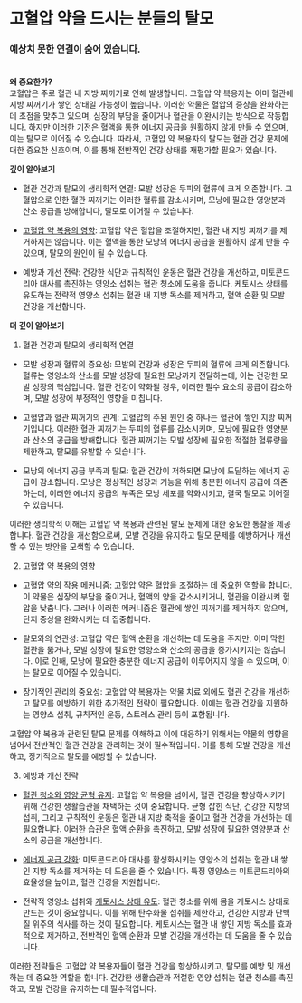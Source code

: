 # 고혈압 약을 드시는 분들의 탈모  

### 예상치 못한 연결이 숨어 있습니다.     
　    
**왜 중요한가?**  
고혈압은 주로 혈관 내 지방 찌꺼기로 인해 발생합니다. 고혈압 약 복용자는 이미 혈관에 지방 찌꺼기가 쌓인 상태일 가능성이 높습니다. 이러한 약물은 혈압의 증상을 완화하는 데 초점을 맞추고 있으며, 심장의 부담을 줄이거나 혈관을 이완시키는 방식으로 작동합니다. 하지만 이러한 기전은 혈액을 통한 에너지 공급을 원활하지 않게 만들 수 있으며, 이는 탈모로 이어질 수 있습니다. 따라서, 고혈압 약 복용자의 탈모는 혈관 건강 문제에 대한 중요한 신호이며, 이를 통해 전반적인 건강 상태를 재평가할 필요가 있습니다.  
  
**깊이 알아보기**  

 - 혈관 건강과 탈모의 생리학적 연결: 모발 성장은 두피의 혈류에 크게 의존합니다. 고혈압으로 인한 혈관 찌꺼기는 이러한 혈류를 감소시키며, 모낭에 필요한 영양분과 산소 공급을 방해합니다, 탈모로 이어질 수 있습니다.  
  
 - [고혈압 약 복용의 영향](/m04/m0401/m040102/m04010205): 고혈압 약은 혈압을 조절하지만, 혈관 내 지방 찌꺼기를 제거하지는 않습니다. 이는 혈액을 통한 모낭의 에너지 공급을 원활하지 않게 만들 수 있으며, 탈모의 원인이 될 수 있습니다.  
  
 - 예방과 개선 전략: 건강한 식단과 규칙적인 운동은 혈관 건강을 개선하고, 미토콘드리아 대사를 촉진하는 영양소 섭취는 혈관 청소에 도움을 줍니다. 케토시스 상태를 유도하는 전략적 영양소 섭취는 혈관 내 지방 독소를 제거하고, 혈액 순환 및 모발 건강을 개선합니다.  
  
  
**더 깊이 알아보기**  
  
1. 혈관 건강과 탈모의 생리학적 연결  
  
 - 모발 성장과 혈류의 중요성: 모발의 건강과 성장은 두피의 혈류에 크게 의존합니다. 혈류는 영양소와 산소를 모발 성장에 필요한 모낭까지 전달하는데, 이는 건강한 모발 성장의 핵심입니다. 혈관 건강이 약화될 경우, 이러한 필수 요소의 공급이 감소하며, 모발 성장에 부정적인 영향을 미칩니다.  
  
 - 고혈압과 혈관 찌꺼기의 관계: 고혈압의 주된 원인 중 하나는 혈관에 쌓인 지방 찌꺼기입니다. 이러한 혈관 찌꺼기는 두피의 혈류를 감소시키며, 모낭에 필요한 영양분과 산소의 공급을 방해합니다. 혈관 찌꺼기는 모발 성장에 필요한 적절한 혈류량을 제한하고, 탈모를 유발할 수 있습니다.  
  
 - 모낭의 에너지 공급 부족과 탈모: 혈관 건강이 저하되면 모낭에 도달하는 에너지 공급이 감소합니다. 모낭은 정상적인 성장과 기능을 위해 충분한 에너지 공급에 의존하는데, 이러한 에너지 공급의 부족은 모낭 세포를 약화시키고, 결국 탈모로 이어질 수 있습니다.  
  

이러한 생리학적 이해는 고혈압 약 복용과 관련된 탈모 문제에 대한 중요한 통찰을 제공합니다. 혈관 건강을 개선함으로써, 모발 건강을 유지하고 탈모 문제를 예방하거나 개선할 수 있는 방안을 모색할 수 있습니다.  
  
2. 고혈압 약 복용의 영향  
  
 - 고혈압 약의 작용 메커니즘: 고혈압 약은 혈압을 조절하는 데 중요한 역할을 합니다. 이 약물은 심장의 부담을 줄이거나, 혈액의 양을 감소시키거나, 혈관을 이완시켜 혈압을 낮춥니다. 그러나 이러한 메커니즘은 혈관에 쌓인 찌꺼기를 제거하지 않으며, 단지 증상을 완화시키는 데 집중합니다.  
  
 - 탈모와의 연관성: 고혈압 약은 혈액 순환을 개선하는 데 도움을 주지만, 이미 막힌 혈관을 뚫거나, 모발 성장에 필요한 영양소와 산소의 공급을 증가시키지는 않습니다. 이로 인해, 모낭에 필요한 충분한 에너지 공급이 이루어지지 않을 수 있으며, 이는 탈모로 이어질 수 있습니다.  
  
 - 장기적인 관리의 중요성: 고혈압 약 복용자는 약물 치료 외에도 혈관 건강을 개선하고 탈모를 예방하기 위한 추가적인 전략이 필요합니다. 이에는 혈관 건강을 지원하는 영양소 섭취, 규칙적인 운동, 스트레스 관리 등이 포함됩니다.  
  
고혈압 약 복용과 관련된 탈모 문제를 이해하고 이에 대응하기 위해서는 약물의 영향을 넘어서 전반적인 혈관 건강을 관리하는 것이 필수적입니다. 이를 통해 모발 건강을 개선하고, 장기적으로 탈모를 예방할 수 있습니다.  
  
3. 예방과 개선 전략  
  
 - [혈관 청소와 영양 균형 유지](/m04/m0403/m040302): 고혈압 약 복용을 넘어서, 혈관 건강을 향상하시키기 위해 건강한 생활습관을 채택하는 것이 중요합니다. 균형 잡힌 식단, 건강한 지방의 섭취, 그리고 규칙적인 운동은 혈관 내 지방 축적을 줄이고 혈관 건강을 개선하는 데 필요합니다. 이러한 습관은 혈액 순환을 촉진하고, 모발 성장에 필요한 영양분과 산소의 공급을 개선합니다.  
  
 - [에너지 공급 강화](/m04/m0403/m040301/m04030101): 미토콘드리아 대사를 활성화시키는 영양소의 섭취는 혈관 내 쌓인 지방 독소를 제거하는 데 도움을 줄 수 있습니다. 특정 영양소는 미토콘드리아의 효율성을 높이고, 혈관 건강을 지원합니다.  
  
 - 전략적 영양소 섭취와 [케토시스 상태 유도](/m04/m0407/m040703): 혈관 청소를 위해 몸을 케토시스 상태로 만드는 것이 중요합니다. 이를 위해 탄수화물 섭취를 제한하고, 건강한 지방과 단백질 위주의 식사를 하는 것이 필요합니다. 케토시스는 혈관 내 쌓인 지방 독소를 효과적으로 제거하고, 전반적인 혈액 순환과 모발 건강을 개선하는 데 도움을 줄 수 있습니다.  
  
이러한 전략들은 고혈압 약 복용자들이 혈관 건강을 향상하시키고, 탈모를 예방 및 개선하는 데 중요한 역할을 합니다. 건강한 생활습관과 적절한 영양 섭취는 혈관 청소를 촉진하고, 모발 건강을 유지하는 데 필수적입니다.
<!--stackedit_data:
eyJoaXN0b3J5IjpbLTE5Mzk1ODYxMjksMTExNjAwNTIyOF19
-->